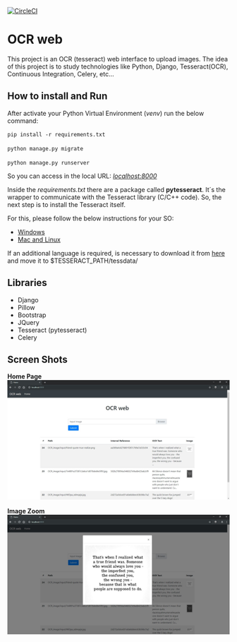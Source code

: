[![CircleCI](https://circleci.com/gh/fabinhojorge/OCR_web.svg?style=svg)](https://circleci.com/gh/fabinhojorge/OCR_web)

# OCR web
This project is an OCR (tesseract) web interface to upload images. 
The idea of this project is to study technologies like Python, Django, Tesseract(OCR), Continuous Integration, Celery, etc...


## How to install and Run
After activate your Python Virtual Environment (_venv_) run the below command:

```
pip install -r requirements.txt

python manage.py migrate

python manage.py runserver
```

So you can access in the local URL: _[localhost:8000](localhost:8000/)_


Inside the _requirements.txt_ there are a package called __pytesseract__. 
It´s the wrapper to communicate with the Tesseract library (C/C++ code). 
So, the next step is to install the Tesseract itself. 

For this, please follow the below instructions for your SO:
* [Windows](https://github.com/UB-Mannheim/tesseract/wiki)
* [Mac and Linux](https://github.com/tesseract-ocr/tesseract/wiki)

If an additional language is required, is necessary to download it from [here](https://github.com/tesseract-ocr/tessdata) and move it to $TESSERACT_PATH/tessdata/


## Libraries
* Django
* Pillow
* Bootstrap
* JQuery
* Tesseract (pytesseract)
* Celery


## Screen Shots

__Home Page__
![Home page](project_assets/home_page.jpg)

__Image Zoom__
![Image Zoom](project_assets/image_zoom.jpg)
